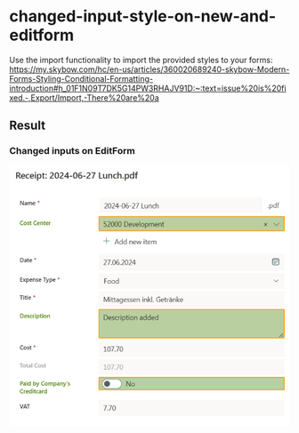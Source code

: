 # changed-input-style-on-new-and-editform
Use the import functionality to import the provided styles to your forms: https://my.skybow.com/hc/en-us/articles/360020689240-skybow-Modern-Forms-Styling-Conditional-Formatting-introduction#h_01F1N09T7DK5G14PW3RHAJV91D:~:text=issue%20is%20fixed.-,Export/Import,-There%20are%20a  

## Result
### Changed inputs on EditForm
![alt text](https://github.com/chris4skybow/skybow-Forms-Designer-Style-Samples/blob/main/field-style-samples/changed-input-style-on-new-and-editform/assets/changed_input_style.png?raw=true)